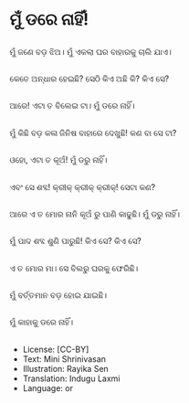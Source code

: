 # ମୁଁ ଡରେ ନାହିଁ!

##
ମୁଁ ଜଣେ ବଡ଼ ଝିଅ। ମୁଁ ଏକଲା ଘର ବାହାରକୁ ଚାଲି ଯାଏ।

##
କେତେ ଅନ୍ଧାର ହେଇଛି? ସେଠି କିଏ ଅଛି କି? କିଏ ସେ?

##
ଆରେ! ଏଟା ତ ବିଲେଇ ଟା। ମୁଁ ଡରେ ନାହିଁ।

##
ମୁଁ କିଛି ବଡ଼ କଳା ଜିନିଷ ବାହାରେ ଦେଖୁଛି! କଣ ବା ସେ ଟା?

##
ଓହୋ, ଏଟା ତ କୂଅଁ! ମୁଁ ଡରୁ ନାହିଁ।

##
ଏବଂ ସେ ଶବ୍ଦ! କ୍ରୀକ୍ କ୍ରୀକ୍ କ୍ରୀକ୍! ସେଟା କଣ?

##
ଆରେ ଏ ତ ମୋର ନାନି କୂଅଁ ରୁ ପାଣି କାଢୁଛି। ମୁଁ ଡରୁ ନାହିଁ।

##
ମୁଁ ପାଦ ଶବ୍ଦ ଶୁଣି ପାରୁଛି! କିଏ ସେ? କିଏ ସେ?

##
ଏ ତ ମୋର ମା। ସେ ବିଲରୁ ଘରକୁ ଫେରିଛି।

##
ମୁଁ ବର୍ତ୍ତମାନ ବଡ଼ ହୋଇ ଯାଇଛି।

##
ମୁଁ କାହାକୁ ଡରେ ନାହିଁ।

##
* License: [CC-BY]
* Text: Mini Shrinivasan
* Illustration: Rayika Sen
* Translation: Indugu Laxmi
* Language: or
